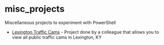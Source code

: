 # misc_projects

Miscellaneous projects to experiment with PowerShell

* [Lexington Traffic Cams](lex_traffic_cams-master) - Project done by a colleague that allows you to view all public traffic cams in Lexington, KY
